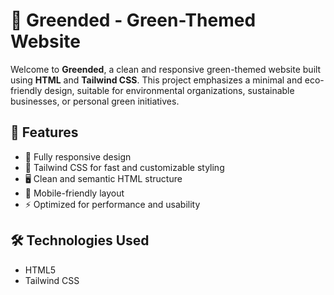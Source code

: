 # 🌱 Greended - Green-Themed Website

Welcome to **Greended**, a clean and responsive green-themed website built using **HTML** and **Tailwind CSS**. This project emphasizes a minimal and eco-friendly design, suitable for environmental organizations, sustainable businesses, or personal green initiatives.

## 🚀 Features

- 🌿 Fully responsive design
- 🎨 Tailwind CSS for fast and customizable styling
- 🖥️ Clean and semantic HTML structure
- 📱 Mobile-friendly layout
- ⚡ Optimized for performance and usability

## 🛠️ Technologies Used

- HTML5
- Tailwind CSS
